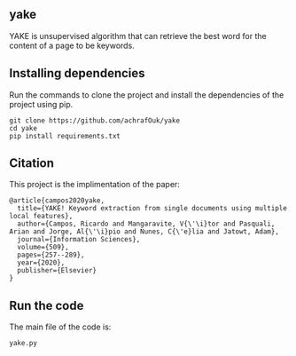 ## yake
 YAKE is unsupervised algorithm that can retrieve the best word for the content of a page to be keywords.
## Installing dependencies
Run the commands to clone the project and install the dependencies of the project using pip.
```shell
git clone https://github.com/achrafOuk/yake
cd yake
pip install requirements.txt
```
## Citation

This project is the implimentation of the paper:
```
@article{campos2020yake,
  title={YAKE! Keyword extraction from single documents using multiple local features},
  author={Campos, Ricardo and Mangaravite, V{\'\i}tor and Pasquali, Arian and Jorge, Al{\'\i}pio and Nunes, C{\'e}lia and Jatowt, Adam},
  journal={Information Sciences},
  volume={509},
  pages={257--289},
  year={2020},
  publisher={Elsevier}
}
```
## Run the code
The main file of the code is:
```
yake.py
```
